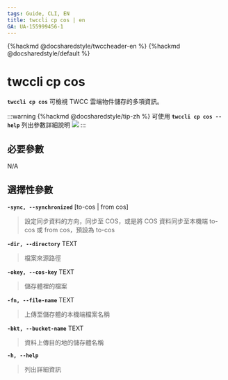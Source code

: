 ```yaml
---
tags: Guide, CLI, EN
title: twccli cp cos | en
GA: UA-155999456-1
---
```


{%hackmd @docsharedstyle/twccheader-en %}
{%hackmd @docsharedstyle/default %}

# twccli cp cos

**`twccli cp cos`** 可檢視 TWCC 雲端物件儲存的多項資訊。

:::warning
{%hackmd @docsharedstyle/tip-zh %}
可使用 **`twccli cp cos --help`** 列出參數詳細說明
![](https://cos.twcc.ai/SYS-MANUAL/uploads/upload_af13c0bde8863b4d73b1e6ab1aee2a1a.png)
:::


## 必要參數

N/A


## 選擇性參數

**`-sync, --synchronized`** [to-cos | from cos]
> 設定同步資料的方向，同步至 COS，或是將 COS 資料同步至本機端
> to-cos 或 from cos，預設為 to-cos

**`-dir, --directory`** TEXT
> 檔案來源路徑

**`-okey, --cos-key`** TEXT
> 儲存體裡的檔案

**`-fn, --file-name`** TEXT
> 上傳至儲存體的本機端檔案名稱

**`-bkt, --bucket-name`** TEXT
> 資料上傳目的地的儲存體名稱

**`-h, --help`**
> 列出詳細資訊


